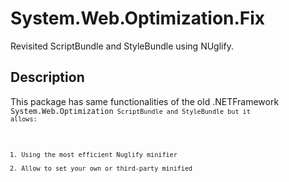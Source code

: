 # System.Web.Optimization.Fix
Revisited ScriptBundle and StyleBundle using NUglify.

## Description
This package has same functionalities of the old .NETFramework <code>System.Web.Optimization<code> ScriptBundle and StyleBundle but it allows:

1. Using the most efficient Nuglify minifier
2. Allow to set your own or third-party minified

